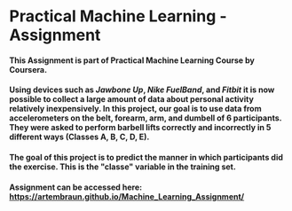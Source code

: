 # Practical Machine Learning - Assignment

#### This Assignment is part of Practical Machine Learning Course by Coursera.

#### Using devices such as *Jawbone Up*, *Nike FuelBand*, and *Fitbit* it is now possible to collect a large amount of data about personal activity relatively inexpensively. In this project, our goal is to use data from accelerometers on the belt, forearm, arm, and dumbell of 6 participants. They were asked to perform barbell lifts correctly and incorrectly in 5 different ways (Classes A, B, C, D, E).  
  
#### The goal of this project is to predict the manner in which participants did the exercise. This is the "classe" variable in the training set. 

#### **Assignment can be accessed here**: https://artembraun.github.io/Machine_Learning_Assignment/

